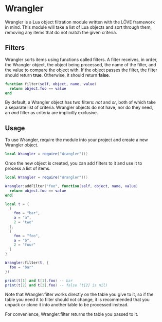 Wrangler
=======
Wrangler is a Lua object filtration module written with the LÖVE framework in mind. This module will take a list of Lua objects and sort through them, removing any items that do not match the given criteria.

## Filters ##
Wrangler sorts items using functions called filters. A filter receives, in order, the Wrangler object, the object being processed, the name of the filter, and the value to compare the object with. If the object passes the filter, the filter should return **true**. Otherwise, it should return **false**.

```Lua
function filter(self, object, name, value)
  return object.foo == value
end
```

By default, a Wrangler object has two filters: *not* and *or*, both of which take a separate list of criteria. Wrangler objects do not have, nor do they need, an *and* filter as criteria are implicitly exclusive.

## Usage ##
To use Wrangler, require the module into your project and create a new Wrangler object.
```Lua
local Wrangler = require("Wrangler")()
```

Once the new object is created, you can add filters to it and use it to process a list of items.
```Lua
local Wrangler = require("Wrangler")()

Wrangler:addFilter("foo", function(self, object, name, value)
  return object.foo == value
end)

local t = {
  {
    foo = "bar",
    a = "a",
    2 = "two"
  },
  {
    foo = "foo",
    a = "b",
    2 = "four"
  }
}

Wrangler:filter(t, {
  foo = "bar"
})

print(t[1] and t[1].foo) -- bar
print(t[2] and t[2].foo) -- false (t[2] is nil)
```

Note that Wrangler:filter works directly on the table you give to it, so if the table you need it to filter should not change, it is recommended that you unpack or clone it into another table to be processed instead.

For convenience, Wrangler:filter returns the table you passed to it.
